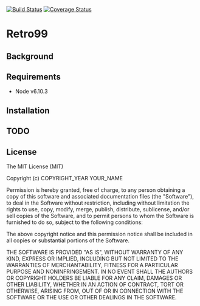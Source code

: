 [![Build Status](https://travis-ci.org/matafuego/retro.png)](https://travis-ci.org/matafuego/retro)
[![Coverage Status](https://coveralls.io/repos/github/matafuego/retro/badge.svg?branch=master)](https://coveralls.io/github/matafuego/retro?branch=master)

# Retro99

## Background

## Requirements

* Node v6.10.3

## Installation

## TODO

## License

The MIT License (MIT)

Copyright (c) COPYRIGHT_YEAR YOUR_NAME

Permission is hereby granted, free of charge, to any person obtaining a copy
of this software and associated documentation files (the "Software"), to deal
in the Software without restriction, including without limitation the rights
to use, copy, modify, merge, publish, distribute, sublicense, and/or sell
copies of the Software, and to permit persons to whom the Software is
furnished to do so, subject to the following conditions:

The above copyright notice and this permission notice shall be included in
all copies or substantial portions of the Software.

THE SOFTWARE IS PROVIDED "AS IS", WITHOUT WARRANTY OF ANY KIND, EXPRESS OR
IMPLIED, INCLUDING BUT NOT LIMITED TO THE WARRANTIES OF MERCHANTABILITY,
FITNESS FOR A PARTICULAR PURPOSE AND NONINFRINGEMENT. IN NO EVENT SHALL THE
AUTHORS OR COPYRIGHT HOLDERS BE LIABLE FOR ANY CLAIM, DAMAGES OR OTHER
LIABILITY, WHETHER IN AN ACTION OF CONTRACT, TORT OR OTHERWISE, ARISING FROM,
OUT OF OR IN CONNECTION WITH THE SOFTWARE OR THE USE OR OTHER DEALINGS IN
THE SOFTWARE.